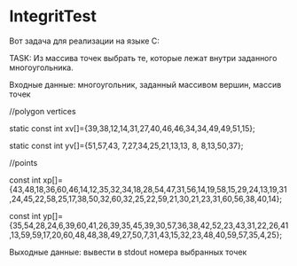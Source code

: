 # IntegritTest
Вот задача для реализации на языке C:

TASK:
Из массива точек выбрать те, которые лежат внутри заданного многоугольника.

Входные данные: многоугольник, заданный массивом вершин, массив точек

//polygon vertices

static const int xv[]={39,38,12,14,31,27,40,46,46,34,34,49,49,51,15};

static const int yv[]={51,57,43, 7,27,34,25,21,13,13, 8, 8,13,50,37};

//points

const int xp[]={43,48,18,36,60,46,14,12,35,32,34,18,28,54,47,31,56,14,19,58,15,29,24,13,19,31,24,45,22,58,25,17,38,50,32,60,32,25,22,59,21,30,21,23,31,60,56,38,40,14};

const int yp[]={35,54,28,24,6,39,60,41,26,39,35,45,39,30,57,36,38,42,52,23,43,31,22,26,41,13,59,59,17,20,60,48,48,38,49,27,50,7,31,43,15,32,23,48,40,59,57,35,4,25};


Выходные данные: вывести в stdout номера выбранных точек
